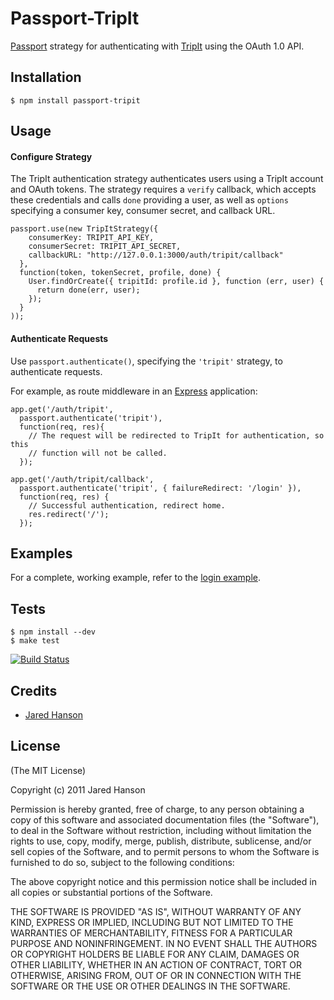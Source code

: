 # Passport-TripIt

[Passport](https://github.com/jaredhanson/passport) strategy for authenticating
with [TripIt](http://www.tripit.com/) using the OAuth 1.0 API.

## Installation

    $ npm install passport-tripit

## Usage

#### Configure Strategy

The TripIt authentication strategy authenticates users using a TripIt account
and OAuth tokens.  The strategy requires a `verify` callback, which accepts
these credentials and calls `done` providing a user, as well as `options`
specifying a consumer key, consumer secret, and callback URL.

    passport.use(new TripItStrategy({
        consumerKey: TRIPIT_API_KEY,
        consumerSecret: TRIPIT_API_SECRET,
        callbackURL: "http://127.0.0.1:3000/auth/tripit/callback"
      },
      function(token, tokenSecret, profile, done) {
        User.findOrCreate({ tripitId: profile.id }, function (err, user) {
          return done(err, user);
        });
      }
    ));

#### Authenticate Requests

Use `passport.authenticate()`, specifying the `'tripit'` strategy, to
authenticate requests.

For example, as route middleware in an [Express](http://expressjs.com/)
application:

    app.get('/auth/tripit',
      passport.authenticate('tripit'),
      function(req, res){
        // The request will be redirected to TripIt for authentication, so this
        // function will not be called.
      });
    
    app.get('/auth/tripit/callback', 
      passport.authenticate('tripit', { failureRedirect: '/login' }),
      function(req, res) {
        // Successful authentication, redirect home.
        res.redirect('/');
      });

## Examples

For a complete, working example, refer to the [login example](https://github.com/jaredhanson/passport-tripit/tree/master/examples/login).

## Tests

    $ npm install --dev
    $ make test

[![Build Status](https://secure.travis-ci.org/jaredhanson/passport-tripit.png)](http://travis-ci.org/jaredhanson/passport-tripit)

## Credits

  - [Jared Hanson](http://github.com/jaredhanson)

## License

(The MIT License)

Copyright (c) 2011 Jared Hanson

Permission is hereby granted, free of charge, to any person obtaining a copy of
this software and associated documentation files (the "Software"), to deal in
the Software without restriction, including without limitation the rights to
use, copy, modify, merge, publish, distribute, sublicense, and/or sell copies of
the Software, and to permit persons to whom the Software is furnished to do so,
subject to the following conditions:

The above copyright notice and this permission notice shall be included in all
copies or substantial portions of the Software.

THE SOFTWARE IS PROVIDED "AS IS", WITHOUT WARRANTY OF ANY KIND, EXPRESS OR
IMPLIED, INCLUDING BUT NOT LIMITED TO THE WARRANTIES OF MERCHANTABILITY, FITNESS
FOR A PARTICULAR PURPOSE AND NONINFRINGEMENT. IN NO EVENT SHALL THE AUTHORS OR
COPYRIGHT HOLDERS BE LIABLE FOR ANY CLAIM, DAMAGES OR OTHER LIABILITY, WHETHER
IN AN ACTION OF CONTRACT, TORT OR OTHERWISE, ARISING FROM, OUT OF OR IN
CONNECTION WITH THE SOFTWARE OR THE USE OR OTHER DEALINGS IN THE SOFTWARE.
